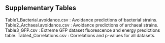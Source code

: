## Supplementary Tables

Table1_Bacterial.avoidance.csv : Avoidance predictions of bacterial strains.  
Table2_Archaeal.avoidance.csv : Avoidance predictions of archaeal strains.  
Table3_GFP.csv : Extreme GFP dataset fluorescence and energy predictions table.
Table4_Correlations.csv : Correlations and p-values for all datasets.
